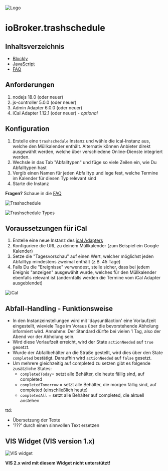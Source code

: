 ![Logo](../../admin/trashschedule.png)

# ioBroker.trashschedule

## Inhaltsverzeichnis

- [Blockly](blockly.md)
- [JavaScript](javascript.md)
- [FAQ](faq.md)

## Anforderungen

1. nodejs 18.0 (oder neuer)
2. js-controller 5.0.0 (oder neuer)
3. Admin Adapter 6.0.0 (oder neuer)
4. iCal Adapter 1.12.1 (oder neuer) - *optional*

## Konfiguration

1. Erstelle eine ```trashschedule``` Instanz und wähle die ical-Instanz aus, welche den Müllkalender enthält. Alternativ können Anbieter direkt ausgewählt werden, welche über verschiedene Online-Dienste integriert werden.
2. Wechsle in das Tab "Abfalltypen" und füge so viele Zeilen ein, wie Du Abfalltypen hast
3. Vergib einen Namen für jeden Abfalltyp und lege fest, welche Termine im Kalender für diesen Typ relevant sind
4. Starte die Instanz

**Fragen?** Schaue in die [FAQ](./faq.md)

![Trashschedule](./img/trashschedule.png)

![Trashschedule Types](./img/trashschedule_types.png)

## Voraussetzungen für iCal

1. Erstelle eine neue Instanz des [ical Adapters](https://github.com/iobroker-community-adapters/ioBroker.ical)
2. Konfiguriere die URL zu deinem Müllkalender (zum Beispiel ein Google Kalender)
3. Setze die "Tagesvorschau" auf einen Wert, welcher möglichst jeden Abfalltyp mindestens zweimal enthält (z.B. 45 Tage)
4. Falls Du die "Ereignisse" verwendest, stelle sicher, dass bei jedem Ereignis "anzeigen" ausgewählt wurde, welches für den Müllkalender ebenfalls relevant ist (andernfalls werden die Termine vom iCal Adapter ausgeblendet)

![iCal](./img/ical.png)

## Abfall-Handling - Funktionsweise

- In den Instanzeinstellungen wird mit 'daysuntilaction' eine Vorlaufzeit eingestellt, wieviele Tage im Voraus über die bevorstehende Abholung informiert wird. Annahme: Der Standard dürfte bei vielen 1 Tag, also der Abend vor der Abholung sein.
- Wird diese Vorlaufzeit erreicht, wird der State `actionNeeded` auf `true` gesetzt.
- Wurde der Abfallbehälter an die Straße gestellt, wird dies über den State `completed` bestätigt. Daraufhin wird `actionNeeded` auf `false` gesetzt.
- Um mehrere gleichzeitig auf completed zu setzen gibt es folgende zusätzliche States:
    - `completedToday`= setzt alle Behälter, die heute fällig sind, auf completed
    - `completedTomorrow` = setzt alle Behälter, die morgen fällig sind, auf completed (einschließlich heute)
    - `completedAll` = setzt alle Behälter auf completed, die aktuell anstehen

ttd:
- Übersetzung der Texte
- '???' durch einen sinnvollen Text ersetzen

## VIS Widget (VIS version 1.x)

![VIS widget](./img/vis.png)

**VIS 2.x wird mit diesem Widget nicht unterstützt!**
